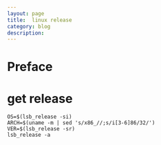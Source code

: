 ```yaml
---
layout: page
title:	linux release
category: blog
description: 
---
```

# Preface

# get release

	OS=$(lsb_release -si)
	ARCH=$(uname -m | sed 's/x86_//;s/i[3-6]86/32/')
	VER=$(lsb_release -sr)
	lsb_release -a
